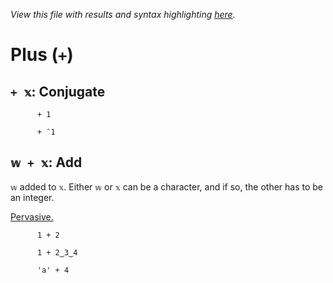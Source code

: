 *View this file with results and syntax highlighting [here](https://mlochbaum.github.io/BQN/help/conjugate_add.html).*

# Plus (`+`)
    
## `+ 𝕩`: Conjugate
    
          + 1

          + ¯1

    
## `𝕨 + 𝕩`: Add
    
`𝕨` added to `𝕩`. Either `𝕨` or `𝕩` can be a character, and if so, the other has to be an integer.
    
[Pervasive.](https://mlochbaum.github.io/BQN/doc/arithmetic.html#pervasion)
    
          1 + 2

          1 + 2‿3‿4

          'a' + 4

    
